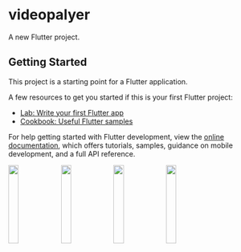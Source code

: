 # videopalyer

A new Flutter project.

## Getting Started

This project is a starting point for a Flutter application.

A few resources to get you started if this is your first Flutter project:

- [Lab: Write your first Flutter app](https://docs.flutter.dev/get-started/codelab)
- [Cookbook: Useful Flutter samples](https://docs.flutter.dev/cookbook)

For help getting started with Flutter development, view the
[online documentation](https://docs.flutter.dev/), which offers tutorials,
samples, guidance on mobile development, and a full API reference.


<p>
  <img src="https://user-images.githubusercontent.com/119474574/228564104-1a465968-a6b0-4dfa-8c66-0ae9cc8e7b4b.jpg" hight="20%" width="20%">
  <img src="https://user-images.githubusercontent.com/119474574/228563276-06e0535a-13ac-4ad9-8e7a-15b4e0390e4e.jpg" hight="20%" width="20%">
  <img src="https://user-images.githubusercontent.com/119474574/228563442-b7e1c4c7-8cf6-4fd2-8c63-1ca83c16172d.jpg" hight="20%" width="20%">
  <img src="https://user-images.githubusercontent.com/119474574/228563589-58f38035-cbc0-4f88-a416-58b991296aa0.jpg" hight="20%" width="20%">
</p>
